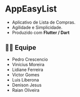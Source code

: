 # AppEasyList
- Aplicativo de Lista de Compras.
- Agilidade e Simplicidade.
- Produzido com **Flutter / Dart**

## 👨‍💻 Equipe
- Pedro Crescencio
- Vinícius Moreira
- Lidiane Ferreira
- Victor Gomes
- Luis Liberona
- Denison Jesus
- Raian Oliveira